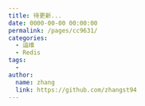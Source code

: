 ```yaml
---
title: 待更新...
date: 0000-00-00 00:00:00
permalink: /pages/cc9631/
categories:
  - 运维
  - Redis
tags:
  - 
author: 
  name: zhang
  link: https://github.com/zhangst94
---
```


